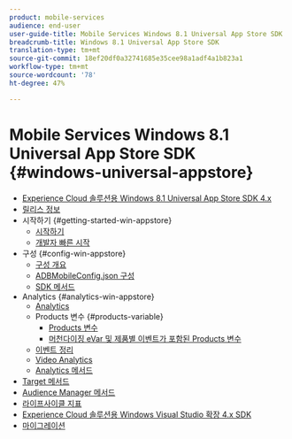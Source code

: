 ```yaml
---
product: mobile-services
audience: end-user
user-guide-title: Mobile Services Windows 8.1 Universal App Store SDK
breadcrumb-title: Windows 8.1 Universal App Store SDK
translation-type: tm+mt
source-git-commit: 18ef20df0a32741685e35cee98a1adf4a1b823a1
workflow-type: tm+mt
source-wordcount: '78'
ht-degree: 47%

---
```



# Mobile Services Windows 8.1 Universal App Store SDK {#windows-universal-appstore}

+ [Experience Cloud 솔루션용 Windows 8.1 Universal App Store SDK 4.x](overview.md)
+ [릴리스 정보](release-notes.md)
+ 시작하기 {#getting-started-win-appstore}
   + [시작하기](c-getting-started/c-getting-started.md)
   + [개발자 빠른 시작](c-getting-started/dev-qs.md)
+ 구성 {#config-win-appstore}
   + [구성 개요](c-configuration/c-configuration.md)
   + [ADBMobileConfig.json 구성](c-configuration/c.json.md)
   + [SDK 메서드](c-configuration/methods.md)
+ Analytics {#analytics-win-appstore}
   + [Analytics](analytics/analytics.md)
   + Products 변수 {#products-variable}
      + [Products 변수](analytics/products/products.md)
      + [머천다이징 eVar 및 제품별 이벤트가 포함된 Products 변수](analytics/products/products-variable-evars-events.md)
   + [이벤트 정리](analytics/event-serialization.md)
   + [Video Analytics](analytics/video-qs.md)
   + [Analytics 메서드](analytics/analytics-methods.md)
+ [Target 메서드](target/target-methods.md)
+ [Audience Manager 메서드](audiencemgmt/audience-manager-methods.md)
+ [라이프사이클 지표](metrics.md)
+ [Experience Cloud 솔루션용 Windows Visual Studio 확장 4.x SDK](extensions/win-vse-4x.md)
+ [마이그레이션](migration-v3.md)
